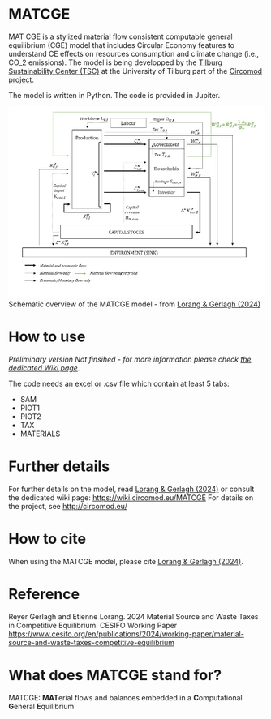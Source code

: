 # MATCGE
MAT CGE is a stylized material flow consistent computable general equilibrium (CGE) model that includes Circular Economy features to understand CE effects on resources consumption and climate change (i.e., CO_2 emissions). The model is being developped by the <a href="https://www.tilburguniversity.edu/research/institutes-and-research-groups/tsc/about">Tilburg Sustainability Center (TSC)</a>  at the University of Tilburg part of the <a href="https://circomod.eu/">Circomod project</a>.


The model is written in Python. The code is provided in Jupiter. 

![Alt text here](https://github.com/Julie-PM/MATCGE/blob/main/MATCGE_graph.jpg)
Schematic overview of the MATCGE model - from <a href="https://www.cesifo.org/en/publications/2024/working-paper/material-source-and-waste-taxes-competitive-equilibrium">Lorang & Gerlagh (2024)</a>


# How to use
*Preliminary version Not finsihed - for more information please check <a href="https://wiki.circomod.eu/MATCGE">the dedicated Wiki page</a>*.

The code needs an excel or .csv file which contain at least 5 tabs:
- SAM
- PIOT1
- PIOT2
- TAX
- MATERIALS

# Further details
For further details on the model, read <a href="https://www.cesifo.org/en/publications/2024/working-paper/material-source-and-waste-taxes-competitive-equilibrium">Lorang & Gerlagh (2024)</a> or consult the dedicated wiki page: https://wiki.circomod.eu/MATCGE
For details on the project, see http://circomod.eu/

# How to cite
When using the MATCGE model, please cite <a href="https://www.cesifo.org/en/publications/2024/working-paper/material-source-and-waste-taxes-competitive-equilibrium">Lorang & Gerlagh (2024)</a>.

# Reference
Reyer Gerlagh and Etienne Lorang. 2024 Material Source and Waste Taxes in Competitive Equilibrium.
CESIFO Working Paper https://www.cesifo.org/en/publications/2024/working-paper/material-source-and-waste-taxes-competitive-equilibrium 
# What does MATCGE stand for?
MATCGE: **MAT**erial flows and balances embedded in a **C**omputational **G**eneral **E**quilibrium
